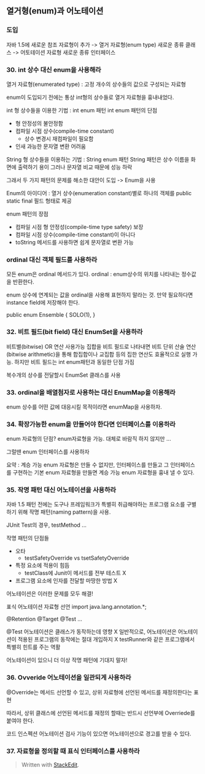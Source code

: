 ## 열거형(enum)과 어노테이션

### 도입

자바 1.5에 새로운 참조 자료형이 추가
-> 열거 자료형(enum type) 새로운 종류 클래스
-> 어토테이션 자료형 새로운 종류 인터페이스

### 30. int 상수 대신 enum을 사용해라

열거 자료형(enumerated type) : 고정 개수의 상수들의 값으로 구성되는 자료형 

enum이 도입되기 전에는 통상 int형의 상수들로 열거 자료형을 흉내내었다.

int 형 상수들을 이용한 기법 : int enum 패턴
int enum 패턴의 단점

 - 형 안정성의 불안정함
 - 컴파일 시점 상수(compile-time constant)
	 - 상수 변경시 재컴파일이 필요함
 - 인새 과능한 문자열 변환 어려움 

String 형 상수들을 이용하는 기법 : String enum 패턴
String 패턴은 상수 이름을 화면에 출력하기 용이 그러나 문자열 비교 때문에 성능 하락 

그래서 두 가지 패턴의 문제를 해소한 대안이 도입 -> Enum을 사용

Enum의 아이디어 : 열거 상수(enumeration constant)별로 하나의 객체를 public static final 필드 형태로 제공 

enum 패턴의 장점 

 - 컴파일 시점 형 안정성(compile-time type safety) 보장
 - 컴파일 시점 상수(compile-time constant)이 아니다
 - toString 메서드를 사용하면 쉽게 문자열로 변환 가능

### ordinal 대신 객체 필드를 사용하라

모든 enum은 ordinal 메서드가 있다.
ordinal : enum상수의 위치를 나타내는 정수값을 반환한다. 

enum 상수에 연계되는 값을 ordinal을 사용해 표현하지 말라는 것. 만약 필요하다면 instance field에 저장해야 한다.

public enum Ensemble {
	SOLO(1), 
}

### 32. 비트 필드(bit field) 대신 EnumSet을 사용하라

비트별(bitwise) OR 연산 사용가능
집합을 비트 필드로 나타내면 비트 단위 산술 연산(bitwise arithmetic)을 통해 합집합이나 교집합 등의 집한 연산도 효율적으로 실행 가능. 하지만 비트 필드는 int enum패턴과 동일한 단점 가짐

복수개의 상수를 전달할시 EnumSet 클래스를 사용

### 33. ordinal을 배열첨자로 사용하는 대신 EnumMap을 이용해라 

enum 상수를 어떤 값에 대응시킬 목적이라면 enumMap을 사용하자.

### 34. 확장가능한 enum을 만들어야 한다면 인터페이스를 이용하라

enum 자료형의 단점? enum자료형을 가능. 
대체로 바람직 하지 않지만 ... 

그럴땐 enum 인터페이스를 사용하자

요약 : 계승 가능 enum 자료형은 만들 수 없지만, 인터페이스를 만들고 그 인터페이스를 구현하는 기본 enum 자료형을 만들면 계승 가능 enum 자료형을 흉내 낼 수 있다. 

### 35. 작명 패턴 대신 어노테이션을 사용하라 

자바 1.5 패턴 전에는 도구나 프레임워크가 특별히 취급해야하는 프로그램 요소를 구별하기 위해 작명 패턴(naming pattern)을 사용.

JUnit Test의 경우, testMethod ... 

작명 패턴의 단점들

 - 오타
	 - testSafetyOverride vs tsetSafetyOverride 
 - 특정 요소에 적용이 힘듬
	 - testClass에 Junit이 메서드를 전부 테스트 X
 - 프로그램 요소에 인자를 전달할 마땅한 방법 X

어노테이션은 이러한 문제를 모두 해결!

표식 어노테이션 자료형 선언
import java.lang.annotation.*;

@Retention
@Target 
@Test
...

@Test 어노테이션은 클래스가 동작하는데 영향 X
일반적으로, 어노테이션은 어노테이션이 적용된 프로그램의 동작에는 절대 개입하지 X
testRunner와 같은 프로그램에서 특별히 힌트를 주는 역활

어노테이션이 있으니 더 이상 작명 패턴에 기대지 말자! 

### 36. Ovveride 어노테이션을 일관되게 사용하라

@Override는 메서드 선언할 수 있고, 상위 자료형에 선언된 메서드를 재정의한다는 표현

따라서, 상위 클래스에 선언된 메서드를 재정의 할때는 반드시 선언부에 Overriede를 붙여야 한다.

코드 인스펙션 어노테이션 검사 기능이 있으면 어노테이션으로 경고를 받을 수 있다. 


### 37. 자료형을 정의할 때 표식 인터페이스를 사용하라 



> Written with [StackEdit](https://stackedit.io/).
